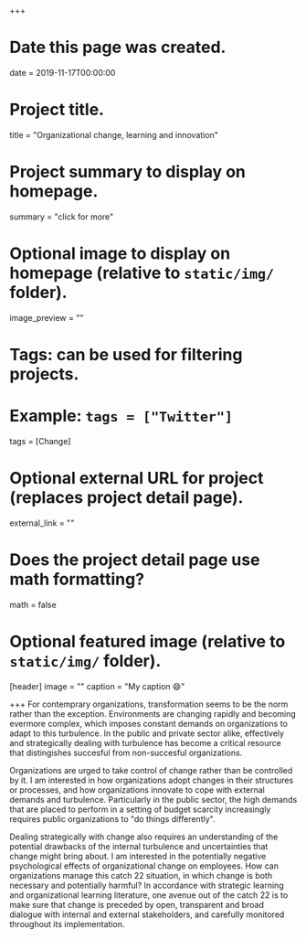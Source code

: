 +++
# Date this page was created.
date = 2019-11-17T00:00:00

# Project title.
title = "Organizational change, learning and innovation"

# Project summary to display on homepage.
summary = "click for more"


# Optional image to display on homepage (relative to `static/img/` folder).
image_preview = ""

# Tags: can be used for filtering projects.
# Example: `tags = ["Twitter"]`
tags = [Change]

# Optional external URL for project (replaces project detail page).
external_link = ""

# Does the project detail page use math formatting?
math = false

# Optional featured image (relative to `static/img/` folder).
[header]
image = ""
caption = "My caption :smile:"

+++
For contemprary organizations, transformation seems to be the norm rather than the exception. Environments are changing rapidly and becoming evermore complex, which imposes constant demands on organizations to adapt to this turbulence. In the public and private sector alike, effectively and strategically dealing with turbulence has become a critical resource that distingishes succesful from non-succesful organizations. 

Organizations are urged to take control of change rather than be controlled by it. I am interested in how organizations adopt changes in their structures or processes, and how organizations innovate to cope with external demands and turbulence. Particularly in the public sector, the high demands that are placed to perform in a setting of budget scarcity increasingly requires public organizations to "do things differently". 

Dealing strategically with change also requires an understanding of the potential drawbacks of the internal turbulence and uncertainties that change might bring about. I am interested in the potentially negative psychological effects of organizational change on employees. How can organizations manage this catch 22 situation, in which change is both necessary and potentially harmful? In accordance with strategic learning and organizational learning literature, one avenue out of the catch 22 is to make sure that change is preceded by open, transparent and broad dialogue with internal and external stakeholders, and carefully monitored throughout its implementation. 

